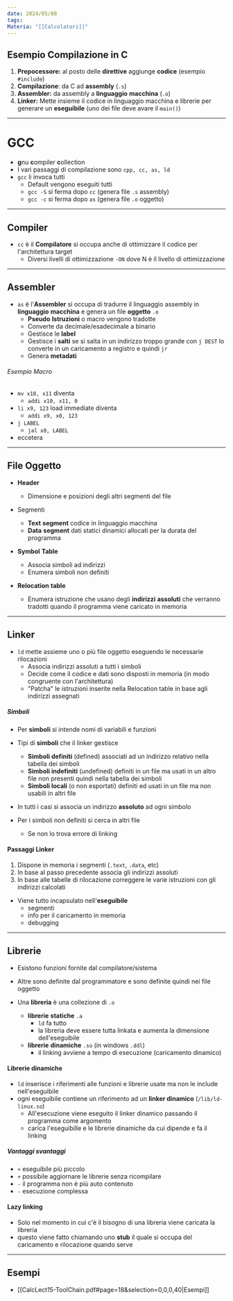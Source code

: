 ```yaml
---
date: 2024/05/08
tags: 
Materia: "[[Calcolatori]]"
---
```

## Esempio Compilazione in C
1) **Prepocessore:** al posto delle **direttive** aggiunge **codice** (esempio `#include`)
2) **Compilazione**: da C ad **assembly** (`.s`)
3) **Assembler:** da assembly a **linguaggio** **macchina** (`.o`)
4) **Linker:** Mette insieme il codice in linguaggio macchina e librerie per generare un **eseguibile** (uno dei file deve avare il `main()`)
---
# GCC 
- **g**nu **c**ompiler **c**ollection
- I vari passaggi di compilazione sono `cpp, cc, as, ld`
- `gcc` li invoca tutti
	- Default vengono eseguiti tutti
	- `gcc -S` si ferma dopo `cc` (genera file `.s` assembly)
	- `gcc -c` si ferma dopo `as` (genera file `.o` oggetto)
---
## Compiler
- `cc` è il **Compilatore** si occupa anche di ottimizzare il codice per l'architettura target
	- Diversi livelli di ottimizzazione `-ON` dove N è il livello di ottimizzazione 
---
## Assembler
- `as` è l'**Assembler** si occupa di tradurre il linguaggio assembly in **linguaggio** **macchina** e genera un file **oggetto** `.o`
	- **Pseudo** **Istruzioni** o macro vengono tradotte
	- Converte da decimale/esadecimale a binario
	- Gestisce le **label**
	- Gestisce i **salti** se si salta in un indirizzo troppo grande con `j DEST` lo converte in un caricamento a registro e quindi `jr`
	- Genera **metadati** 

###### Esempio Macro
- `mv x10, x11` diventa
	- `addi x10, x11, 0`
- `li x9, 123` load immediate diventa
	- `addi x9, x0, 123`
- `j LABEL`
	- `jal x0, LABEL`
- eccetera
---
## File Oggetto
- **Header**
	- Dimensione e posizioni degli altri segmenti del file

- Segmenti
	- **Text** **segment** codice in linguaggio macchina
	- **Data** **segment** dati statici dinamici allocati per la durata del programma

- **Symbol** **Table**
	- Associa simboli ad indirizzi
	- Enumera simboli non definiti

- **Relocation** **table**
	- Enumera istruzione che usano degli **indirizzi** **assoluti** che verranno tradotti quando il programma viene caricato in memoria
---
## Linker
- `ld` mette assieme uno o più file oggetto eseguendo le necessarie rilocazioni
	- Associa indirizzi assoluti a tutti i simboli 
	- Decide come il codice e dati sono disposti in memoria (in modo congruente con l'architettura)
	- "Patcha" le istruzioni inserite nella Relocation table in base agli indirizzi assegnati
##### Simboli
- Per **simboli** si intende nomi di variabili e funzioni
- Tipi di **simboli** che il linker gestisce
	- **Simboli definiti** (defined) associati ad un indirizzo relativo nella tabella dei simboli
	- **Simboli indefiniti** (undefined) definiti in un file ma usati in un altro file non presenti quindi nella tabella dei simboli
	- **Simboli locali** (o non esportati) definiti ed usati in un file ma non usabili in altri file
	
- In tutti i casi si associa un indirizzo **assoluto** ad ogni simbolo
- Per i simboli non definiti si cerca in altri file
	-  Se non lo trova errore di linking

#### Passaggi Linker
1) Dispone in memoria i segmenti (`.text`, `.data`, etc)
2) In base al passo precedente associa gli indirizzi assoluti
3) In base alle tabelle di rilocazione correggere le varie istruzioni con gli indirizzi calcolati
- Viene tutto incapsulato nell'**eseguibile**
	- segmenti
	- info per il caricamento in memoria
	- debugging
---
## Librerie
- Esistono funzioni fornite dal compilatore/sistema
- Altre sono definite dal programmatore e sono definite quindi nei file oggetto

- Una **libreria** è una collezione di `.o` 
	- **librerie** **statiche** `.a`
		- `ld` fa tutto
		- la libreria deve essere tutta linkata e aumenta la dimensione dell'eseguibile
	- **librerie** **dinamiche** `.so` (in windows `.ddl`)
		- il linking avviene a tempo di esecuzione (caricamento dinamico)

#### Librerie dinamiche
- `ld` inserisce i riferimenti alle funzioni e librerie usate ma non le include nell'eseguibile
- ogni eseguibile contiene un riferimento ad un **linker dinamico** (`/lib/ld-linux.so`)
	- All'esecuzione viene eseguito il linker dinamico passando il programma come argomento
	- carica l'eseguibille e le librerie dinamiche da cui dipende e fa il linking
##### Vantaggi svantaggi
- `+` eseguibile più piccolo
- `+` possibile aggiornare le librerie senza ricompilare
- `-` il programma non è più auto contenuto
- `-` esecuzione complessa

#### Lazy linking
- Solo nel momento in cui c'è il bisogno di una libreria viene caricata la libreria
- questo viene fatto chiamando uno **stub** il quale si occupa del caricamento e rilocazione quando serve
---
## Esempi
- [[CalcLect15-ToolChain.pdf#page=18&selection=0,0,0,40|Esempi]]
